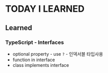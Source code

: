 # TODAY I LEARNED

## Learned

### TypeScript - Interfaces

- optional property
		- use `?`
		- 인덱서블 타입사용
- function in interface
- class implements interface
